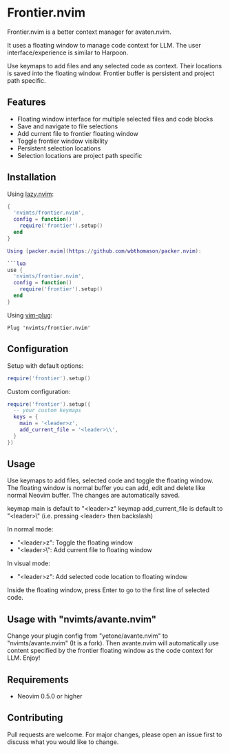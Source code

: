 # Frontier.nvim

Frontier.nvim is a better context manager for avaten.nvim.

It uses a floating window to manage code context for LLM. The user interface/experience is similar to Harpoon.

Use keymaps to add files and any selected code as context. Their locations is saved into the floating window. Frontier buffer is persistent and project path specific.

## Features

- Floating window interface for multiple selected files and code blocks
- Save and navigate to file selections
- Add current file to frontier floating window
- Toggle frontier window visibility
- Persistent selection locations
- Selection locations are project path specific

## Installation

Using [lazy.nvim](https://github.com/folke/lazy.nvim):

```lua
{
  'nvimts/frontier.nvim',
  config = function()
    require('frontier').setup()
  end
}

Using [packer.nvim](https://github.com/wbthomason/packer.nvim):

```lua
use {
  'nvimts/frontier.nvim',
  config = function()
    require('frontier').setup()
  end
}
```

Using [vim-plug](https://github.com/junegunn/vim-plug):

```vim
Plug 'nvimts/frontier.nvim'
```

## Configuration

Setup with default options:

```lua
require('frontier').setup()
```

Custom configuration:

```lua
require('frontier').setup({
  -- your custom keymaps
  keys = {
    main = '<leader>z',
    add_current_file = '<leader>\\',
  }
})
```

## Usage

Use keymaps to add files, selected code and toggle the floating window.
The floating window is normal buffer you can add, edit and delete like normal Neovim buffer.
The changes are automatically saved.

keymap main is default to "\<leader\>z"
keymap add_current_file is default to "\<leader\>\\" (i.e. pressing \<leader\> then backslash)

In normal mode:
- "\<leader\>z":           Toggle the floating window
- "\<leader\>\\":          Add current file to floating window

In visual mode:
- "\<leader\>z":           Add selected code location to floating window

Inside the floating window, press Enter to go to the first line of selected code.

## Usage with "nvimts/avante.nvim"

Change your plugin config from "yetone/avante.nvim" to "nvimts/avante.nvim" (It is a fork).
Then avante.nvim will automatically use content specified by the frontier floating window as the code context for LLM. Enjoy!

## Requirements

- Neovim 0.5.0 or higher

## Contributing

Pull requests are welcome. For major changes, please open an issue first to discuss what you would like to change.
